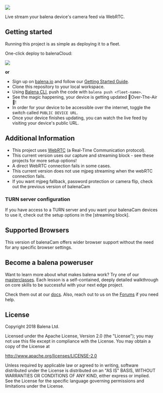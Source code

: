 ![](./balena-cam/app/client/balena-cam-readme.png)

Live stream your balena device's camera feed via WebRTC.

## Getting started

Running this project is as simple as deploying it to a fleet.

One-click deploy to balenaCloud:

[![](https://balena.io/deploy.png)](https://dashboard.balena-cloud.com/deploy)

**or**

- Sign up on [balena.io](https://balena.io/) and follow our [Getting Started Guide](https://balena.io/docs/learn/getting-started).
- Clone this repository to your local workspace.
- Using [Balena CLI](https://www.balena.io/docs/reference/cli/), push the code with `balena push <fleet-name>`.
- See the magic happening, your device is getting updated 🌟Over-The-Air🌟!
- In order for your device to be accessible over the internet, toggle the switch called `PUBLIC DEVICE URL`.
- Once your device finishes updating, you can watch the live feed by visiting your device's public URL.

## Additional Information

- This project uses [WebRTC](https://webrtc.org/) (a Real-Time Communication protocol).
- This current version uses our capture and streaming block - see these projects for more setup options!
- A direct WebRTC connection fails in some cases.
- This current version does not use mjpeg streaming when the webRTC connection fails.
- If you want mjpeg fallback, password protection or camera flip, check out the previous version of balenaCam

### TURN server configuration

If you have access to a TURN server and you want your balenaCam devices to use it, check out the setup options in the [streaming block].

## Supported Browsers

This version of balenaCam offers wider browser support without the need for any specific browser settings.

## Become a balena poweruser

Want to learn more about what makes balena work? Try one of our [masterclasses](https://www.balena.io/docs/learn/more/masterclasses/overview/). Each lesson is a self-contained, deeply detailed walkthrough on core skills to be successful with your next edge project.

Check them out at our [docs](https://www.balena.io/docs/learn/more/masterclasses/overview/). Also, reach out to us on the [Forums](https://forums.balena.io/) if you need help.

## License

Copyright 2018 Balena Ltd.

Licensed under the Apache License, Version 2.0 (the "License"); you may not use this file except in compliance with the License. You may obtain a copy of the License at

<http://www.apache.org/licenses/LICENSE-2.0>

Unless required by applicable law or agreed to in writing, software distributed under the License is distributed on an "AS IS" BASIS, WITHOUT WARRANTIES OR CONDITIONS OF ANY KIND, either express or implied. See the License for the specific language governing permissions and limitations under the License.
